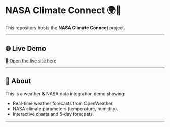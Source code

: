 # NASA Climate Connect 🌍🚀

This repository hosts the **NASA Climate Connect** project.

---

## 🌐 Live Demo
🔗 [Open the live site here](https://royaamer.github.io/nasa-climate-connect/)

---

## 📄 About
This is a weather & NASA data integration demo showing:
- Real-time weather forecasts from OpenWeather.
- NASA climate parameters (temperature, humidity).
- Interactive charts and 5-day forecasts.

---
